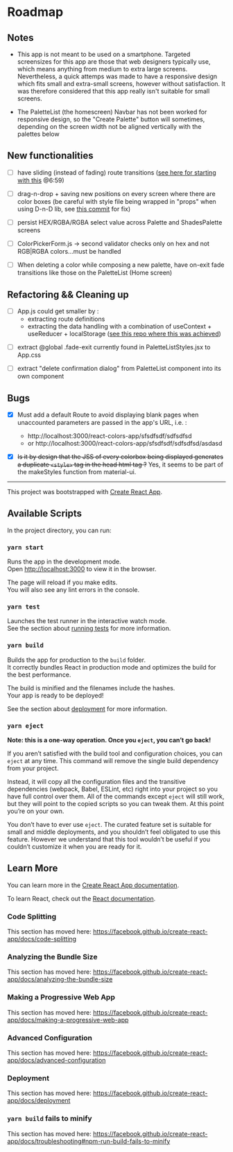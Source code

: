 # Roadmap

## Notes

- This app is not meant to be used on a smartphone. Targeted screensizes for this app are those that web designers typically use, which means anything from medium to extra large screens. Nevertheless, a quick attemps was made to have a responsive design which fits small and extra-small screens, however without satisfaction. It was therefore considered that this app really isn't suitable for small screens.

- The PaletteList (the homescreen) Navbar has not been worked for responsive design, so the "Create Palette" button will sometimes, depending on the screen width not be aligned vertically with the palettes below

## New functionalities

- [ ] have sliding (instead of fading) route transitions ([see here for starting with this](https://www.udemy.com/course/modern-react-bootcamp/learn/lecture/14384860#overview) @6:59)

- [ ] drag-n-drop + saving new positions on every screen where there are color boxes (be careful with style file being wrapped in "props" when using D-n-D lib, see [this commit](https://github.com/boostup/react-colors-app/commit/eec11eb1580535a8adda9aaf0db05f9e1b995f15) for fix)

- [ ] persist HEX/RGBA/RGBA select value across Palette and ShadesPalette screens

- [ ] ColorPickerForm.js -> second validator checks only on hex and not RGB|RGBA colors...must be handled

- [ ] When deleting a color while composing a new palette, have on-exit fade transitions like those on the PaletteList (Home screen)

## Refactoring && Cleaning up

- [ ] App.js could get smaller by :
  - extracting route definitions
  - extracting the data handling with a combination of useContext + useReducer + localStorage ([see this repo where this was achieved](https://github.com/boostup/react-hooks-mui-todo-app/blob/master/src/contexts/todos.context.js))

* [ ] extract @global .fade-exit currently found in PaletteListStyles.jsx to App.css

* [ ] extract "delete confirmation dialog" from PaletteList component into its own component

## Bugs

- [x] Must add a default Route to avoid displaying blank pages when unaccounted parameters are passed in the app's URL, i.e. :

  - http://localhost:3000/react-colors-app/sfsdfsdf/sdfsdfsd
  - or http://localhost:3000/react-colors-app/sfsdfsdf/sdfsdfsd/asdasd

- [x] ~~Is it by design that the JSS of every colorbox being displayed generates a duplicate `<style>` tag in the head html tag ?~~ Yes, it seems to be part of the makeStyles function from material-ui.

---

This project was bootstrapped with [Create React App](https://github.com/facebook/create-react-app).

## Available Scripts

In the project directory, you can run:

### `yarn start`

Runs the app in the development mode.<br />
Open [http://localhost:3000](http://localhost:3000) to view it in the browser.

The page will reload if you make edits.<br />
You will also see any lint errors in the console.

### `yarn test`

Launches the test runner in the interactive watch mode.<br />
See the section about [running tests](https://facebook.github.io/create-react-app/docs/running-tests) for more information.

### `yarn build`

Builds the app for production to the `build` folder.<br />
It correctly bundles React in production mode and optimizes the build for the best performance.

The build is minified and the filenames include the hashes.<br />
Your app is ready to be deployed!

See the section about [deployment](https://facebook.github.io/create-react-app/docs/deployment) for more information.

### `yarn eject`

**Note: this is a one-way operation. Once you `eject`, you can’t go back!**

If you aren’t satisfied with the build tool and configuration choices, you can `eject` at any time. This command will remove the single build dependency from your project.

Instead, it will copy all the configuration files and the transitive dependencies (webpack, Babel, ESLint, etc) right into your project so you have full control over them. All of the commands except `eject` will still work, but they will point to the copied scripts so you can tweak them. At this point you’re on your own.

You don’t have to ever use `eject`. The curated feature set is suitable for small and middle deployments, and you shouldn’t feel obligated to use this feature. However we understand that this tool wouldn’t be useful if you couldn’t customize it when you are ready for it.

## Learn More

You can learn more in the [Create React App documentation](https://facebook.github.io/create-react-app/docs/getting-started).

To learn React, check out the [React documentation](https://reactjs.org/).

### Code Splitting

This section has moved here: https://facebook.github.io/create-react-app/docs/code-splitting

### Analyzing the Bundle Size

This section has moved here: https://facebook.github.io/create-react-app/docs/analyzing-the-bundle-size

### Making a Progressive Web App

This section has moved here: https://facebook.github.io/create-react-app/docs/making-a-progressive-web-app

### Advanced Configuration

This section has moved here: https://facebook.github.io/create-react-app/docs/advanced-configuration

### Deployment

This section has moved here: https://facebook.github.io/create-react-app/docs/deployment

### `yarn build` fails to minify

This section has moved here: https://facebook.github.io/create-react-app/docs/troubleshooting#npm-run-build-fails-to-minify
